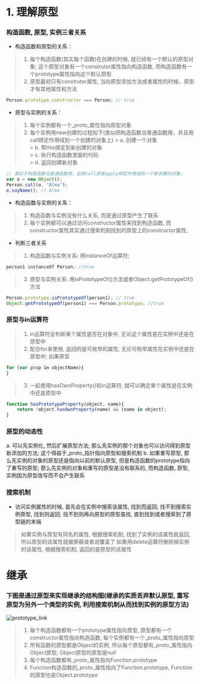# 1. 理解原型
### 构造函数, 原型, 实例三者关系
* 构造函数和原型的关系： 
> 1. 每个构造函数(其实每个函数)在创建的时候, 就已经有一个默认的原型对象; 这个原型对象有一个construtor属性指向构造函数, 而构造函数有一个prototype属性指向这个默认原型
> 2. 原型最初只有construtor属性, 当向原型添加方法或者属性的时候，原型才有其他属性和方法
```js
Person.prototype.constructor === Person; // true
```
* 原型与实例的关系：
> 1. 每个实例都有一个_proto_属性指向原型对象
> 2. 每个实例用new创建的过程如下(类似把构造函数当普通函数用，并且用call绑定作用域到一个创建的对象上)
	> a. 创建一个对象		
	> b. 帮this绑定到新创建的对象		
	> c. 执行构造函数里面的代码		
	> d. 返回创建新对象
```js
// 类似于构造函数当普通函数用，且用call或者apply绑定作用域到一个新创建的对象; 
var o = new Object();
Person.call(o, "Alma");
o.sayName(); // Alma
```
* 构造函数与实例的关系：
> 1. 构造函数与实例没有什么关系, 而是通过原型产生了联系
> 2. 每个实例都可以通过访问constructor属性来找到构造函数, 而constructor属性其实通过搜索机制找到的原型上的constructor属性;
* 判断三者关系
> 1. 构造函数与实例关系: 用instanceOf运算符; 
```js
person1 instanceOf Person; //true
```
> 2. 原型与实例关系: 用isPrototypeOf()方法或者Object.getPrototypeOf()方法
```js
Person.prototype.isPrototypeOf(person1); // true
Object.getPrototypeOf(person1) === Person.prototype; //true
```
### 原型与in运算符
> 1. in运算符会判断某个属性是否在对象中, 无论这个属性是在实例中还是在原型中
> 2. 配合for来使用, 返回的是可枚举的属性, 无论可枚举属性在实例中还是在原型中; 如果原型
```js
for (var prop in objectName){
}
```
> 3. 一起使用hasOwnProperty()和in运算符, 就可以确定某个属性是在实例中还是原型中
```js
function hasPrototypeProperty(object, name){
	return !object.hasOwnProperty(name) && (name in object);
}
```
### 原型的动态性
a. 可以先实例化, 然后扩展原型方法; 那么先实例的那个对象也可以访问得到原型新添加的方法; 这个得益于_proto_指针指向原型和搜索机制
b. 如果重写原型, 那么先实例的对象的原型还是指向以前的默认原型, 但是构造函数的prototype指向了重写的原型; 那么先实例的对象和重写的原型是没有联系的, 而构造函数, 原型, 实例因为原型改写而不会产生联系

### 搜索机制
* 访问实例属性的时候, 首先会在实例中搜索该属性, 找到而返回; 找不到搜索实例原型, 找到则返回; 找不到则再向原型的原型查找, 直到找到或者搜索到了原型链的末端
> 如果实例与原型有同名的属性, 根据搜索机制, 找到了实例的该属性就返回, 所以原型的该属性就被屏蔽或者说覆盖了
> 如果用delete运算符删除掉实例的该属性, 根据搜索机制, 返回的是原型的该属性

# 继承
### 下图是通过原型来实现继承的结构图(继承的实质丢弃默认原型, **重写原型为另外一个类型的实例**, 利用搜索机制从而找到实例的原型方法)
![prototype_link](https://github.com/dudulaopo833/JS-Projects/blob/master/JS_Basic_Knowledage/JS_Prototype_Link.jpg)
> 1. 每个构造函数都有一个prototype属性指向原型, 原型都有一个constructor属性指向构造函数, 每个实例都有一个_proto_属性指向原型
> 2. 所有函数的原型都是Object的实例, 所以每个原型都有_proto_属性指向Object原型; Object原型的原型是null
> 3. 每个构造函数都有_proto_属性指向Function.prototype
> 4. Function构造函数的_proto_属性指向了Function.prototype, Function的原型也是Object.prototype

